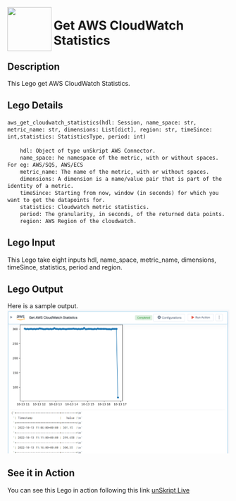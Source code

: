 [<img align="left" src="https://unskript.com/assets/favicon.png" width="100" height="100" style="padding-right: 5px">](https://unskript.com/assets/favicon.png) 
<h1>Get AWS CloudWatch Statistics </h1>

## Description
This Lego get AWS CloudWatch Statistics.


## Lego Details

    aws_get_cloudwatch_statistics(hdl: Session, name_space: str, metric_name: str, dimensions: List[dict], region: str, timeSince: int,statistics: StatisticsType, period: int)

        hdl: Object of type unSkript AWS Connector.
        name_space: he namespace of the metric, with or without spaces. For eg: AWS/SQS, AWS/ECS
        metric_name: The name of the metric, with or without spaces.
        dimensions: A dimension is a name/value pair that is part of the identity of a metric.
        timeSince: Starting from now, window (in seconds) for which you want to get the datapoints for.
        statistics: Cloudwatch metric statistics.
        period: The granularity, in seconds, of the returned data points.
        region: AWS Region of the cloudwatch.

## Lego Input

This Lego take eight inputs hdl, name_space, metric_name, dimensions, timeSince, statistics, period and region.


## Lego Output
Here is a sample output.
<img src="./1.png">


## See it in Action

You can see this Lego in action following this link [unSkript Live](https://us.app.unskript.io)